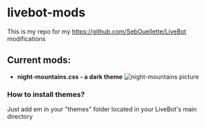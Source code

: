 # livebot-mods
This is my repo for my https://github.com/SebOuellette/LiveBot modifications

## Current mods:
* **night-mountains.css - a dark theme**
![night-mountains picture](https://your-mom.is-having.fun/612372ngq2nr.png)

### How to install themes?
Just add em in your "themes" folder located in your LiveBot's main directory

